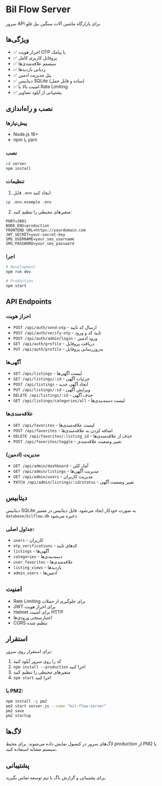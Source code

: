 # Bil Flow Server

سرور API برای بازارگاه ماشین آلات سنگین بیل فلو

## ویژگی‌ها

- ✅ احراز هویت OTP با پیامک
- ✅ پروفایل کاربری کامل
- ✅ سیستم علاقه‌مندی‌ها
- ✅ ردیابی بازدیدها
- ✅ پنل مدیریت ادمین
- ✅ دیتابیس SQLite (ساده و قابل حمل)
- ✅ امنیت بالا با Rate Limiting
- ✅ پشتیبانی از آپلود تصاویر

## نصب و راه‌اندازی

### پیش‌نیازها
- Node.js 16+ 
- npm یا yarn

### نصب
```bash
cd server
npm install
```

### تنظیمات
1. فایل `.env` ایجاد کنید:
```bash
cp .env.example .env
```

2. متغیرهای محیطی را تنظیم کنید:
```env
PORT=3001
NODE_ENV=production
FRONTEND_URL=https://yourdomain.com
JWT_SECRET=your-secret-key
SMS_USERNAME=your_sms_username
SMS_PASSWORD=your_sms_password
```

### اجرا
```bash
# Development
npm run dev

# Production
npm start
```

## API Endpoints

### احراز هویت
- `POST /api/auth/send-otp` - ارسال کد تایید
- `POST /api/auth/verify-otp` - تایید کد و ورود
- `POST /api/auth/admin/login` - ورود ادمین
- `GET /api/auth/profile` - دریافت پروفایل
- `PUT /api/auth/profile` - به‌روزرسانی پروفایل

### آگهی‌ها
- `GET /api/listings` - لیست آگهی‌ها
- `GET /api/listings/:id` - جزئیات آگهی
- `POST /api/listings` - ایجاد آگهی جدید
- `PUT /api/listings/:id` - ویرایش آگهی
- `DELETE /api/listings/:id` - حذف آگهی
- `GET /api/listings/categories/all` - لیست دسته‌بندی‌ها

### علاقه‌مندی‌ها
- `GET /api/favorites` - لیست علاقه‌مندی‌ها
- `POST /api/favorites` - اضافه کردن به علاقه‌مندی‌ها
- `DELETE /api/favorites/:listing_id` - حذف از علاقه‌مندی‌ها
- `POST /api/favorites/toggle` - تغییر وضعیت علاقه‌مندی

### مدیریت (ادمین)
- `GET /api/admin/dashboard` - آمار کلی
- `GET /api/admin/listings` - مدیریت آگهی‌ها
- `GET /api/admin/users` - مدیریت کاربران
- `PATCH /api/admin/listings/:id/status` - تغییر وضعیت آگهی

## دیتابیس

دیتابیس SQLite به صورت خودکار ایجاد می‌شود. فایل دیتابیس در مسیر `database/bilflow.db` ذخیره می‌شود.

### جداول اصلی:
- `users` - کاربران
- `otp_verifications` - کدهای تایید
- `listings` - آگهی‌ها
- `categories` - دسته‌بندی‌ها
- `user_favorites` - علاقه‌مندی‌ها
- `listing_views` - بازدیدها
- `admin_users` - ادمین‌ها

## امنیت

- Rate Limiting برای جلوگیری از حملات
- JWT برای احراز هویت
- Helmet برای امنیت HTTP
- اعتبارسنجی ورودی‌ها
- CORS تنظیم شده

## استقرار

برای استقرار روی سرور:

1. کد را روی سرور آپلود کنید
2. `npm install --production` اجرا کنید
3. متغیرهای محیطی را تنظیم کنید
4. `npm start` اجرا کنید

### با PM2:
```bash
npm install -g pm2
pm2 start server.js --name "bil-flow-server"
pm2 save
pm2 startup
```

## لاگ‌ها

لاگ‌های سرور در کنسول نمایش داده می‌شوند. برای محیط production از PM2 یا سیستم مشابه استفاده کنید.

## پشتیبانی

برای پشتیبانی و گزارش باگ با تیم توسعه تماس بگیرید.

